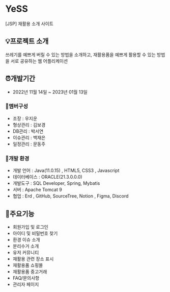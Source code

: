 # YeSS
[JSP] 재활용 소개 사이트


## 💡프로젝트 소개
쓰레기를 예쁘게 버릴 수 있는 방법을 소개하고, 재활용품을 예쁘게 활용할 수 있는 방법을 서로 공유하는 웹 어플리케이션


## ⏰개발기간
- 2022년 11월 14일 ~ 2023년 01월 13일

### 👥멤버구성
- 조장 : 우지운
- 형상관리 : 김보경
- DB관리 : 박서연
- 이슈관리 : 백재은
- 일정관리 : 문동주

### 🔧개발 환경
- 개발 언어 : Java(11.0.15) , HTML5, CSS3 , Javascript
- 데이터베이스 : ORACLE(21.3.0.0.0)
- 개발도구 : SQL Developer, Spring, Mybatis
- 서버 : Apache Tomcat 9 
- 협업 : Erd , GitHub, SourceTree, Notion , Figma, Discord

## 📌주요기능
- 회원가입 및 로그인
- 아이디 및 비밀번호 찾기
- 환경 이슈 소개
- 분리수거 소개
- 유저 커뮤니티
- 재활용 관련 장소 표시
- 재활용품 쇼핑몰
- 재활용품 중고거래
- FAQ/문의사항
- 관리자 페이지
